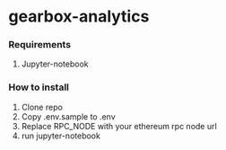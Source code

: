 # gearbox-analytics

### Requirements
1. Jupyter-notebook

### How to install
1. Clone repo
2. Copy .env.sample to .env
3. Replace RPC_NODE with your ethereum rpc node url
4. run jupyter-notebook
